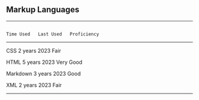 ## Markup Languages

----------------------------------------------------------------------------- ------------ ------------ --------------------
                                                                                Time Used   Last Used   Proficiency
----------------------------------------------------------------------------- ------------ ------------ --------------------
CSS                                                                              2 years     2023       Fair

HTML                                                                             5 years     2023       Very Good

Markdown                                                                         3 years     2023       Good

XML                                                                              2 years     2023       Fair
----------------------------------------------------------------------------- ------------ ------------ --------------------
